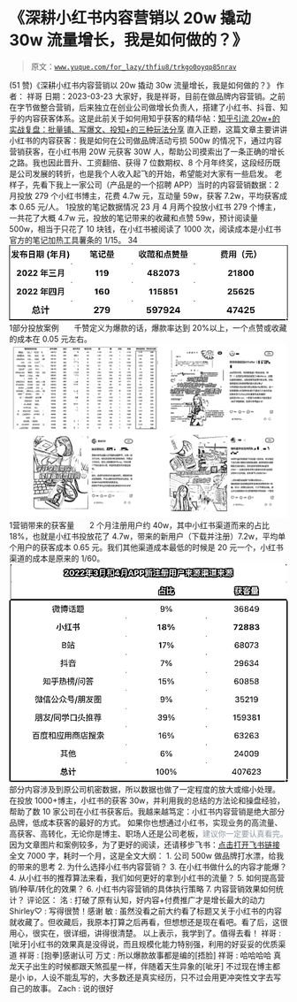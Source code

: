 # 《深耕小红书内容营销以 20w 撬动 30w 流量增长，我是如何做的？》

> 原文：[`www.yuque.com/for_lazy/thfiu8/trkgo0oyqp85nrav`](https://www.yuque.com/for_lazy/thfiu8/trkgo0oyqp85nrav)

<ne-h2 id="2433f9d8" data-lake-id="2433f9d8"><ne-heading-ext><ne-heading-anchor></ne-heading-anchor><ne-heading-fold></ne-heading-fold></ne-heading-ext><ne-heading-content><ne-text id="uf56d9d1d">(51 赞)《深耕小红书内容营销以 20w 撬动 30w 流量增长，我是如何做的？》</ne-text></ne-heading-content></ne-h2> <ne-p id="u7c2874b9" data-lake-id="u7c2874b9"><ne-text id="uf3bcc45a">作者： 祥哥</ne-text></ne-p> <ne-p id="u91daa468" data-lake-id="u91daa468"><ne-text id="uc28f3e3e">日期：2023-03-23</ne-text></ne-p> <ne-p id="ua8313ace" data-lake-id="ua8313ace"><ne-text id="ua2449916">大家好，我是祥哥，目前在做品牌内容营销。之前在字节做整合营销，后来独立在创业公司做增长负责人，搭建了小红书、抖音、知乎的内容获客体系。这是此前关于如何用知乎获客的精华帖：</ne-text>[<ne-text id="u3c862056">知乎引流 20w+的实战复盘：批量铺、写爆文、投知+的三种玩法分享</ne-text>](https://articles.zsxq.com/id_tworgr1mpxa5.html)</ne-p> <ne-p id="u87c5e73d" data-lake-id="u87c5e73d"><ne-text id="u2761637f">直入正题，这篇文章主要讲讲小红书的内容获客：我是如何在公司做品牌活动亏损 500w 的情况下，通过内容营销获客，</ne-text><ne-text id="uadaa2dc7" ne-bold="true">在小红书用 20W 元获客 30W 人，帮助公司摸索出了一条正确的增长之路。</ne-text><ne-text id="uf09d3464">我也因此晋升、工资翻倍、获得 7 位数期权、8 个月年终奖，这段经历既是公司发展的转折，也是我个人收入起飞的开始，希望能对大家有一些启发。</ne-text></ne-p> <ne-p id="u9bedf49f" data-lake-id="u9bedf49f"><ne-text id="u37ee8277">老样子，先看下我上一家公司（产品是的一个招聘 APP）当时的内容营销数据：</ne-text><ne-text id="u8b0ae9f4" ne-bold="true">2 月投放 279 个小红书博主，花费 4.7w 元，互动量 59w，获客 7.2w，平均获客成本 0.65 元/人。</ne-text></ne-p> <ne-oli><ne-oli-i>1</ne-oli-i><ne-oli-c class="ne-oli-content" id="u1838c324" data-lake-id="u1838c324"><ne-text id="u3851bc37" ne-bold="true">投放的笔记数据情况</ne-text></ne-oli-c></ne-oli> <ne-oli><ne-oli-i>2</ne-oli-i><ne-oli-c class="ne-oli-content" id="u06f8d648" data-lake-id="u06f8d648"><ne-text id="u9dab3971">3 月 4 月两个投放小红书 279 个博主，一共花了大概 4.7w 元，投放的笔记带来的收藏和点赞 59w，预计阅读量 500w，相当于只花了 10 块钱，在小红书被阅读了 1000 次，</ne-text><ne-text id="u98cf5f72" ne-bold="true">阅读成本是小红书官方的笔记加热工具薯条的 1/15</ne-text><ne-text id="ue1e7d570">。</ne-text></ne-oli-c></ne-oli> <ne-oli><ne-oli-i>3</ne-oli-i></ne-oli><ne-oli><ne-oli-i>4</ne-oli-i><ne-oli-c class="ne-oli-content" id="u950ad1a4" data-lake-id="u950ad1a4"><ne-card data-card-name="image" data-card-type="inline" id="bIKSY" data-event-boundary="card">![](img/1f0930607d1359f286bf7ffa114549d1.png)  <ne-oli><ne-oli-i>1</ne-oli-i><ne-oli-c class="ne-oli-content" id="ucbad5cb2" data-lake-id="ucbad5cb2"><ne-text id="u2cd26b18" ne-bold="true">部分投放案例</ne-text></ne-oli-c></ne-oli> <ne-p id="u5eab2618" data-lake-id="u5eab2618"><ne-text id="u2c08ecd5">      千赞定义为爆款的话，爆款率达到 20%以上，一个点赞或收藏的成本在 0.05 元左右。</ne-text></ne-p> <ne-p id="u23f83bab" data-lake-id="u23f83bab"><ne-card data-card-name="image" data-card-type="inline" id="k3Rij" data-event-boundary="card">![](img/07b144260b26e14c497429d0ed6604b3.png)</ne-card></ne-p> <ne-oli><ne-oli-i>1</ne-oli-i><ne-oli-c class="ne-oli-content" id="u2ef0a102" data-lake-id="u2ef0a102"><ne-text id="u93f82ec7" ne-bold="true">营销带来的获客量</ne-text></ne-oli-c></ne-oli> <ne-p id="u551ca21e" data-lake-id="u551ca21e"><ne-text id="u38eea6b5">      2 个月注册用户约 40w，其中小红书渠道而来的占比 18%，也就是小红书投放花了 4.7w，带来的新用户（下载并注册）7.2w，平均单个用户的获客成本 0.65 元。我们其他渠道成本最低的时候是 20 元一个，</ne-text><ne-text id="uae87b2b7" ne-bold="true">小红书渠道的成本是原来的 1/60</ne-text><ne-text id="ubedca3d5">。</ne-text></ne-p> <ne-p id="ua509ea1c" data-lake-id="ua509ea1c"><ne-card data-card-name="image" data-card-type="inline" id="WUHvv" data-event-boundary="card">![](img/a39682289ca0c2d54585702bcdbd9be8.png)  <ne-p id="u77f30139" data-lake-id="u77f30139"><ne-text id="u18433c17" ne-italic="true">部分内容涉及到原公司机密数据，所以数据也做了一定程度的放大或缩小处理。</ne-text></ne-p> <ne-p id="ubfc70cc1" data-lake-id="ubfc70cc1"><ne-text id="uae22bfdd">在投放 1000+博主，小红书的获客 30w，并利用我的总结的方法论和操盘经验，帮助了数 10 家公司在小红书获客后。我越来越笃定：</ne-text><ne-text id="uc0e126d1" ne-bold="true">小红书内容营销是绝大部分品牌，低成本获客的最好的方式。</ne-text></ne-p> <ne-p id="u8f580480" data-lake-id="u8f580480"><ne-text id="ucdec964e">如果你也想通过小红书，实现业务的</ne-text><ne-text id="udde5fcd8" ne-bold="true">高流量、高获客、高转化</ne-text><ne-text id="u84a8ec8f">，无论你是博主、职场人还是公司老板，</ne-text><ne-text id="ude1ff5db" style="color: rgb(143, 149, 158);">建议你一定要认真看完。</ne-text></ne-p> <ne-p id="u56aa3ee4" data-lake-id="u56aa3ee4"><ne-text id="u20ec6e77">因为文章图片和案例较多，为了更好的阅读，还请移步飞书：</ne-text>[<ne-text id="ud7b06997">点击打开飞书链接</ne-text>](https://ffssdmg6oi.feishu.cn/docx/HZ2RdrAmXoYDl5xT3l2c8wD8nPg)</ne-p> <ne-p id="u99df2333" data-lake-id="u99df2333"><ne-text id="u13b9dab8">全文 7000 字，耗时一个月，这是全文大纲</ne-text><ne-text id="uc688b567" ne-bold="true">：</ne-text></ne-p> <ne-p id="u9cdbd752" data-lake-id="u9cdbd752"><ne-text id="ua9db82ec" ne-bold="true">1\.</ne-text> <ne-text id="ub346b5d5" ne-bold="true">公司 500w 做品牌打水漂，给我的带来的思考</ne-text></ne-p> <ne-p id="udad3e0df" data-lake-id="udad3e0df"><ne-text id="u94b3f99e" ne-bold="true">2\.</ne-text> <ne-text id="ud6d25753" ne-bold="true">为什么选择小红书内容营销？</ne-text></ne-p> <ne-p id="ub4a250ed" data-lake-id="ub4a250ed"><ne-text id="u7bab4c80" ne-bold="true">3\.</ne-text> <ne-text id="ue8d93aff" ne-bold="true">在小红书做什么的内容才能爆？</ne-text></ne-p> <ne-p id="uba04adf3" data-lake-id="uba04adf3"><ne-text id="ua22875bd" ne-bold="true">4\.</ne-text> <ne-text id="uc36f463c" ne-bold="true">从小红书的推荐算法来看，我们如何更好的拿到小红书的流量？</ne-text></ne-p> <ne-p id="u811ded0c" data-lake-id="u811ded0c"><ne-text id="ua6628e44" ne-bold="true">5\.</ne-text> <ne-text id="u3fdd86de" ne-bold="true">如何提高营销/种草/转化的效果？</ne-text></ne-p> <ne-p id="u959ea2ad" data-lake-id="u959ea2ad"><ne-text id="u04e90960" ne-bold="true">6\.</ne-text> <ne-text id="u83dd5104" ne-bold="true">小红书内容营销的具体执行策略</ne-text></ne-p> <ne-p id="u4c9d04fa" data-lake-id="u4c9d04fa"><ne-text id="u96fbb50d" ne-bold="true">7\.</ne-text> <ne-text id="u578dcedc" ne-bold="true">内容营销效果如何统计？</ne-text></ne-p> <ne-hole id="u691ebb1e" data-lake-id="u691ebb1e"><ne-card data-card-name="hr" data-card-type="block" id="hQW6U" data-event-boundary="card"><ne-p id="u7cf46c27" data-lake-id="u7cf46c27"><ne-text id="u7d04fa41">评论区：</ne-text></ne-p> <ne-p id="uf1b93086" data-lake-id="uf1b93086"><ne-text id="ue112d313">洺 : 打破了原有认知，好内容+付费推广才是增长最大的动力</ne-text> <ne-text id="u9a9a8a07">Shirley♡ : 写得很赞！感谢</ne-text> <ne-text id="u2a6c4192">敏 : 虽然没看之前大约看了标题又关于小红书的内容就收藏了。但收藏后，我原本打算之后再看，但想想还是现在看吧。看了后，这很用心，很实在，很详细，讲得很清楚。</ne-text> <ne-text id="u9c7a12e6">以上表示，我学到了。值得去看！</ne-text> <ne-text id="uc538245a">祥哥 : [呲牙]小红书的效果真是没得说，而且规模化能力特别强，利用的好妥妥的优质渠道</ne-text> <ne-text id="uf4cc734f">祥哥 : [抱拳]感谢认可</ne-text> <ne-text id="ub1e47cff">万丈 : 所以爆款故事都是编的[捂脸]</ne-text> <ne-text id="ubc849a47">祥哥 : 哈哈哈哈 真龙天子出生的时候都跟天煞孤星一样，伴随着天生异象的[呲牙]</ne-text></ne-p> <ne-p id="u02cd07f1" data-lake-id="u02cd07f1"><ne-text id="ub6f55734">不过现在博主都是小 ip，人设不能乱写的，大多数还是真实经历，只不过会用更冲突性文字去写自己的故事。</ne-text> <ne-text id="u0689b672">Zach : 说的很好</ne-text></ne-p></ne-card></ne-hole></ne-card></ne-p></ne-card></ne-oli-c></ne-oli>